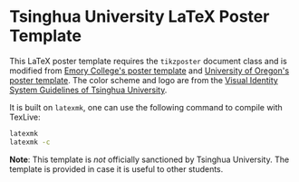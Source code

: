 # Tsinghua University LaTeX Poster Template

This LaTeX poster template requires the `tikzposter` document class and is modified from [Emory College's poster template](https://www.overleaf.com/latex/templates/emory-poster-template/skpfmpxjnqdh) and [University of Oregon's poster template](https://github.com/ZaydH/uo_poster_template). The color scheme and logo are from the  [Visual Identity System Guidelines of Tsinghua University](http://info.tsinghua.edu.cn/html/lmntw/file/VisualIdentity-app-en-1.pdf). 

It is built on `latexmk`, one can use the following command to compile with TexLive:

```bash
latexmk
latexmk -c
```

**Note**: This template is *not* officially sanctioned by Tsinghua University.  The template is provided in case it is useful to other students.  

